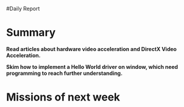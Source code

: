 #Daily Report

# Summary #
**Read articles about hardware video acceleration and DirectX Video Acceleration.**

**Skim how to implement a Hello World driver on window, which need programming to reach further understanding.**

# Missions of next week #

